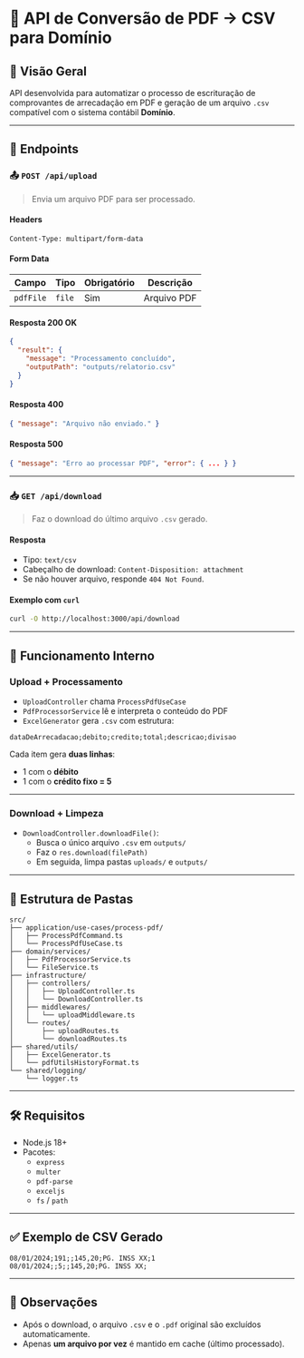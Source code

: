 # 📄 API de Conversão de PDF  → CSV para Domínio

## 📌 Visão Geral

API desenvolvida para automatizar o processo de escrituração de comprovantes de arrecadação em PDF e geração de um arquivo `.csv` compatível com o sistema contábil **Domínio**.

---

## 🔗 Endpoints

### 📤 `POST /api/upload`

> Envia um arquivo PDF para ser processado.

#### Headers
```http
Content-Type: multipart/form-data
```

#### Form Data
| Campo     | Tipo   | Obrigatório | Descrição                                |
|-----------|--------|-------------|--------------------------------------------|
| `pdfFile` | `file` | Sim         | Arquivo PDF     |

#### Resposta 200 OK
```json
{
  "result": {
    "message": "Processamento concluído",
    "outputPath": "outputs/relatorio.csv"
  }
}
```

#### Resposta 400
```json
{ "message": "Arquivo não enviado." }
```

#### Resposta 500
```json
{ "message": "Erro ao processar PDF", "error": { ... } }
```

---

### 📥 `GET /api/download`

> Faz o download do último arquivo `.csv` gerado.

#### Resposta
- Tipo: `text/csv`
- Cabeçalho de download: `Content-Disposition: attachment`
- Se não houver arquivo, responde `404 Not Found`.

#### Exemplo com `curl`
```bash
curl -O http://localhost:3000/api/download
```

---

## 🔧 Funcionamento Interno

### Upload + Processamento

- `UploadController` chama `ProcessPdfUseCase`
- `PdfProcessorService` lê e interpreta o conteúdo do PDF
- `ExcelGenerator` gera `.csv` com estrutura:

```
dataDeArrecadacao;debito;credito;total;descricao;divisao
```

Cada item gera **duas linhas**:
- 1 com o **débito**
- 1 com o **crédito fixo = 5**

---

### Download + Limpeza

- `DownloadController.downloadFile()`:
  - Busca o único arquivo `.csv` em `outputs/`
  - Faz o `res.download(filePath)`
  - Em seguida, limpa pastas `uploads/` e `outputs/`

---

## 📁 Estrutura de Pastas

```
src/
├── application/use-cases/process-pdf/
│   ├── ProcessPdfCommand.ts
│   └── ProcessPdfUseCase.ts
├── domain/services/
│   ├── PdfProcessorService.ts
│   └── FileService.ts
├── infrastructure/
│   ├── controllers/
│   │   ├── UploadController.ts
│   │   └── DownloadController.ts
│   ├── middlewares/
│   │   └── uploadMiddleware.ts
│   └── routes/
│       ├── uploadRoutes.ts
│       └── downloadRoutes.ts
├── shared/utils/
│   ├── ExcelGenerator.ts
│   └── pdfUtilsHistoryFormat.ts
└── shared/logging/
    └── logger.ts
```

---

## 🛠️ Requisitos

- Node.js 18+
- Pacotes:
  - `express`
  - `multer`
  - `pdf-parse`
  - `exceljs`
  - `fs` / `path`

---

## ✅ Exemplo de CSV Gerado

```csv
08/01/2024;191;;145,20;PG. INSS XX;1
08/01/2024;;5;;145,20;PG. INSS XX;
```

---

## 📌 Observações

- Após o download, o arquivo `.csv` e o `.pdf` original são excluídos automaticamente.
- Apenas **um arquivo por vez** é mantido em cache (último processado).
